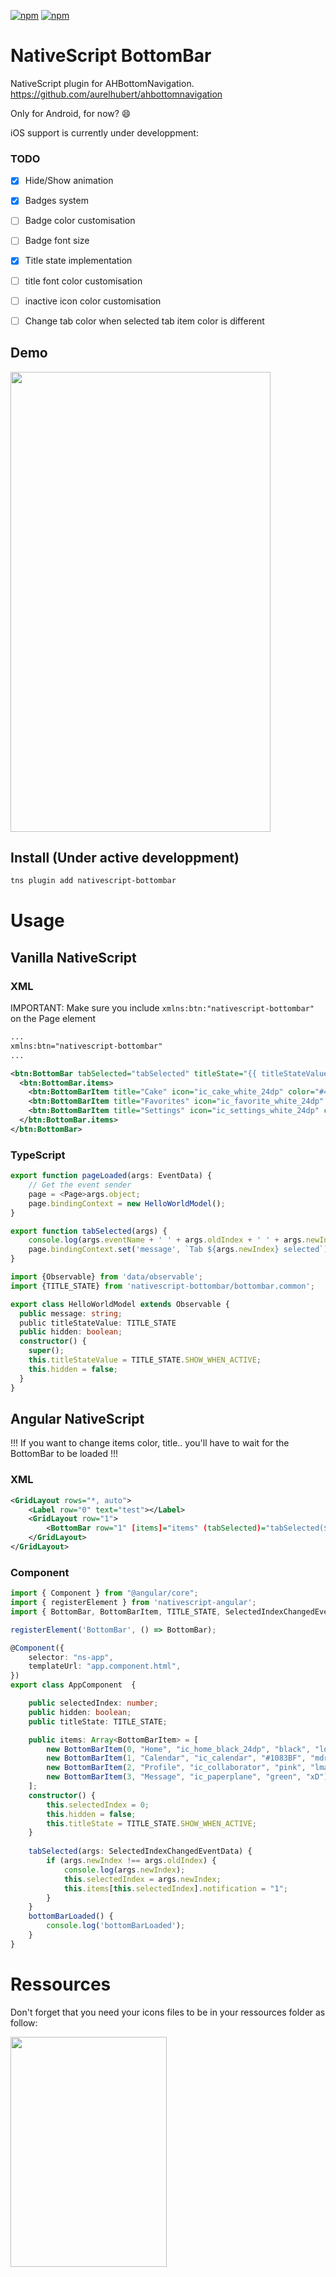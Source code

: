 [![npm](https://img.shields.io/npm/v/nativescript-bottombar.svg)](https://www.npmjs.com/package/nativescript-bottombar)
[![npm](https://img.shields.io/npm/dt/nativescript-bottombar.svg?label=npm%20downloads)](https://www.npmjs.com/package/nativescript-bottombar)

# NativeScript BottomBar

NativeScript plugin for AHBottomNavigation.
https://github.com/aurelhubert/ahbottomnavigation

Only for Android, for now? :smile:

iOS support is currently under developpment:

### TODO

- [x] Hide/Show animation
- [x] Badges system
- [ ] Badge color customisation
- [ ] Badge font size
- [x] Title state implementation
- [ ] title font color customisation
- [ ] inactive icon color customisation
- [ ] Change tab color when selected tab item color is different 


## Demo

<img src="https://github.com/rhanbIT/nativescript-bottombar/blob/master/screenshots/showcase.gif" width="416" height="736" /> 

## Install (Under active developpment)
```bash
tns plugin add nativescript-bottombar
```

# Usage



## Vanilla NativeScript



### XML

IMPORTANT: Make sure you include ``xmlns:btn:"nativescript-bottombar"`` on the Page element

```xml
...
xmlns:btn="nativescript-bottombar"
...

<btn:BottomBar tabSelected="tabSelected" titleState="{{ titleStateValue }}" hide="{{ hidden}}" > 
  <btn:BottomBar.items>
    <btn:BottomBarItem title="Cake" icon="ic_cake_white_24dp" color="#4CAF50" />
    <btn:BottomBarItem title="Favorites" icon="ic_favorite_white_24dp" color="#2196F3" />
    <btn:BottomBarItem title="Settings" icon="ic_settings_white_24dp" color="#FF4081" />
  </btn:BottomBar.items>
</btn:BottomBar>
```

### TypeScript 

```typescript
export function pageLoaded(args: EventData) {
    // Get the event sender
    page = <Page>args.object;
    page.bindingContext = new HelloWorldModel();
}

export function tabSelected(args) {
    console.log(args.eventName + ' ' + args.oldIndex + ' ' + args.newIndex)
    page.bindingContext.set('message', `Tab ${args.newIndex} selected`)
}
```

```typescript
import {Observable} from 'data/observable';
import {TITLE_STATE} from 'nativescript-bottombar/bottombar.common';

export class HelloWorldModel extends Observable {
  public message: string;
  public titleStateValue: TITLE_STATE
  public hidden: boolean;
  constructor() {
    super();
    this.titleStateValue = TITLE_STATE.SHOW_WHEN_ACTIVE;
    this.hidden = false;
  }
}
```
## Angular NativeScript

!!! If you want to change items color, title.. you'll have to wait for the BottomBar to be loaded !!!

### XML
   
```xml
<GridLayout rows="*, auto">
    <Label row="0" text="test"></Label>
    <GridLayout row="1">
        <BottomBar row="1" [items]="items" (tabSelected)="tabSelected($event)" [hide]="hidden" titleState="{{titleState}}" (loaded)="bottomBarLoaded()"></BottomBar>
    </GridLayout>
</GridLayout>
```
### Component

```typescript
import { Component } from "@angular/core";
import { registerElement } from 'nativescript-angular';
import { BottomBar, BottomBarItem, TITLE_STATE, SelectedIndexChangedEventData } from 'nativescript-bottombar';

registerElement('BottomBar', () => BottomBar);

@Component({
    selector: "ns-app",
    templateUrl: "app.component.html",
})
export class AppComponent  {

    public selectedIndex: number;
    public hidden: boolean;
    public titleState: TITLE_STATE;

    public items: Array<BottomBarItem> = [
        new BottomBarItem(0, "Home", "ic_home_black_24dp", "black", "lol"),
        new BottomBarItem(1, "Calendar", "ic_calendar", "#1083BF", "mdr"),
        new BottomBarItem(2, "Profile", "ic_collaborator", "pink", "lmao"),
        new BottomBarItem(3, "Message", "ic_paperplane", "green", "xD")
    ];
    constructor() {
        this.selectedIndex = 0;
        this.hidden = false;
        this.titleState = TITLE_STATE.SHOW_WHEN_ACTIVE;
    }
    
    tabSelected(args: SelectedIndexChangedEventData) {
        if (args.newIndex !== args.oldIndex) {
            console.log(args.newIndex);
            this.selectedIndex = args.newIndex;
            this.items[this.selectedIndex].notification = "1";
        }
    }
    bottomBarLoaded() {
        console.log('bottomBarLoaded');
    }
}
```
# Ressources

Don't forget that you need your icons files to be in your ressources folder as follow:

<img src="https://raw.githubusercontent.com/rhanbIT/nativescript-bottombar/master/screenshots/ressources.png" width="250" height="368" />
